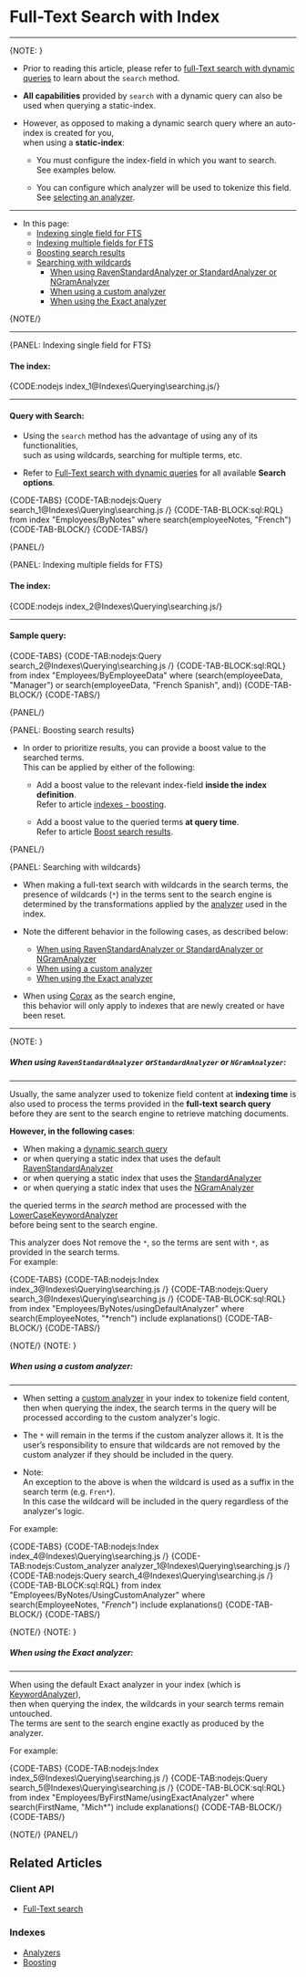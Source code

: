 # Full-Text Search with Index
---

{NOTE: }

* Prior to reading this article, please refer to [full-Text search with dynamic queries](../../client-api/session/querying/text-search/full-text-search) 
  to learn about the `search` method.  

* **All capabilities** provided by `search` with a dynamic query can also be used when querying a static-index.

* However, as opposed to making a dynamic search query where an auto-index is created for you,  
  when using a **static-index**:  

    * You must configure the index-field in which you want to search.  
      See examples below.  
      
    * You can configure which analyzer will be used to tokenize this field.  
      See [selecting an analyzer](../../indexes/using-analyzers#selecting-an-analyzer-for-a-field).

---

* In this page:
  * [Indexing single field for FTS](../../indexes/querying/searching#indexing-single-field-for-fts)
  * [Indexing multiple fields for FTS](../../indexes/querying/searching#indexing-multiple-fields-for-fts)
  * [Boosting search results](../../indexes/querying/searching#boosting-search-results)
  * [Searching with wildcards](../../indexes/querying/searching#searching-with-wildcards)
      * [When using RavenStandardAnalyzer or StandardAnalyzer or NGramAnalyzer](../../indexes/querying/searching#when-usingoror)
      * [When using a custom analyzer](../../indexes/querying/searching#when-using-a-custom-analyzer)
      * [When using the Exact analyzer](../../indexes/querying/searching#when-using-the-exact-analyzer)

{NOTE/}

---

{PANEL: Indexing single field for FTS}

#### The index:

{CODE:nodejs index_1@Indexes\Querying\searching.js/}

---

#### Query with Search:

* Using the `search` method has the advantage of using any of its functionalities,  
  such as using wildcards, searching for multiple terms, etc.  

* Refer to [Full-Text search with dynamic queries](../../client-api/session/querying/text-search/full-text-search) for all available **Search options**.

{CODE-TABS}
{CODE-TAB:nodejs:Query search_1@Indexes\Querying\searching.js /}
{CODE-TAB-BLOCK:sql:RQL}
from index "Employees/ByNotes"
where search(employeeNotes, "French")
{CODE-TAB-BLOCK/}
{CODE-TABS/}

{PANEL/}

{PANEL: Indexing multiple fields for FTS}

#### The index:

{CODE:nodejs index_2@Indexes\Querying\searching.js/}

---

#### Sample query:

{CODE-TABS}
{CODE-TAB:nodejs:Query search_2@Indexes\Querying\searching.js /}
{CODE-TAB-BLOCK:sql:RQL}
from index "Employees/ByEmployeeData"
where (search(employeeData, "Manager") or search(employeeData, "French Spanish", and))
{CODE-TAB-BLOCK/}
{CODE-TABS/}

{PANEL/}

{PANEL: Boosting search results}

* In order to prioritize results, you can provide a boost value to the searched terms.  
  This can be applied by either of the following:

  * Add a boost value to the relevant index-field **inside the index definition**.  
    Refer to article [indexes - boosting](../../indexes/boosting).

  * Add a boost value to the queried terms **at query time**.  
    Refer to article [Boost search results](../../client-api/session/querying/text-search/boost-search-results).

{PANEL/}

{PANEL: Searching with wildcards}

* When making a full-text search with wildcards in the search terms,
  the presence of wildcards (`*`) in the terms sent to the search engine is determined by the transformations applied by the
  [analyzer](../../indexes/using-analyzers) used in the index.

* Note the different behavior in the following cases, as described below:
  * [When using RavenStandardAnalyzer or StandardAnalyzer or NGramAnalyzer](../../indexes/querying/searching#when-usingoror)
  * [When using a custom analyzer](../../indexes/querying/searching#when-using-a-custom-analyzer)
  * [When using the Exact analyzer](../../indexes/querying/searching#when-using-the-exact-analyzer)

* When using [Corax](../../indexes/search-engine/corax) as the search engine,  
  this behavior will only apply to indexes that are newly created or have been reset.

---

{NOTE: }

##### When using&nbsp;`RavenStandardAnalyzer`&nbsp;or`StandardAnalyzer`&nbsp;or&nbsp;`NGramAnalyzer`:
---

Usually, the same analyzer used to tokenize field content at **indexing time** is also used to process the terms provided in the **full-text search query**
before they are sent to the search engine to retrieve matching documents.

**However, in the following cases**:

* When making a [dynamic search query](../../client-api/session/querying/text-search/full-text-search)
* or when querying a static index that uses the default [RavenStandardAnalyzer](../../indexes/using-analyzers#using-the-default-search-analyzer)
* or when querying a static index that uses the [StandardAnalyzer](../../indexes/using-analyzers#analyzers-that-remove-common-stop-words)
* or when querying a static index that uses the [NGramAnalyzer](../../indexes/using-analyzers#analyzers-that-tokenize-according-to-the-defined-number-of-characters)

the queried terms in the _search_ method are processed with the [LowerCaseKeywordAnalyzer](../../indexes/using-analyzers#using-the-default-analyzer)  
before being sent to the search engine.

This analyzer does Not remove the `*`, so the terms are sent with `*`, as provided in the search terms.  
For example:

{CODE-TABS}
{CODE-TAB:nodejs:Index index_3@Indexes\Querying\searching.js /}
{CODE-TAB:nodejs:Query search_3@Indexes\Querying\searching.js /}
{CODE-TAB-BLOCK:sql:RQL}
from index "Employees/ByNotes/usingDefaultAnalyzer"
where search(EmployeeNotes, "*rench")
include explanations()
{CODE-TAB-BLOCK/}
{CODE-TABS/}

{NOTE/}
{NOTE: }

##### When using a custom analyzer:
---

* When setting a [custom analyzer](../../indexes/using-analyzers#creating-custom-analyzers) in your index to tokenize field content,
  then when querying the index, the search terms in the query will be processed according to the custom analyzer's logic.

* The `*` will remain in the terms if the custom analyzer allows it.
  It is the user’s responsibility to ensure that wildcards are not removed by the custom analyzer if they should be included in the query.

* Note:  
  An exception to the above is when the wildcard is used as a suffix in the search term (e.g. `Fren*`).  
  In this case the wildcard will be included in the query regardless of the analyzer's logic.

For example:

{CODE-TABS}
{CODE-TAB:nodejs:Index index_4@Indexes\Querying\searching.js /}
{CODE-TAB:nodejs:Custom_analyzer analyzer_1@Indexes\Querying\searching.js /}
{CODE-TAB:nodejs:Query search_4@Indexes\Querying\searching.js /}
{CODE-TAB-BLOCK:sql:RQL}
from index "Employees/ByNotes/UsingCustomAnalyzer"
where search(EmployeeNotes, "*French*")
include explanations()
{CODE-TAB-BLOCK/}
{CODE-TABS/}

{NOTE/}
{NOTE: }

##### When using the Exact analyzer:
---

When using the default Exact analyzer in your index (which is [KeywordAnalyzer](../../indexes/using-analyzers#using-the-default-exact-analyzer)),  
then when querying the index, the wildcards in your search terms remain untouched.  
The terms are sent to the search engine exactly as produced by the analyzer.

For example:

{CODE-TABS}
{CODE-TAB:nodejs:Index index_5@Indexes\Querying\searching.js /}
{CODE-TAB:nodejs:Query search_5@Indexes\Querying\searching.js /}
{CODE-TAB-BLOCK:sql:RQL}
from index "Employees/ByFirstName/usingExactAnalyzer"
where search(FirstName, "Mich*")
include explanations()
{CODE-TAB-BLOCK/}
{CODE-TABS/}

{NOTE/}
{PANEL/}

## Related Articles

### Client API

- [Full-Text search](../../client-api/session/querying/text-search/full-text-search)

### Indexes

- [Analyzers](../../indexes/using-analyzers)
- [Boosting](../../indexes/boosting)
